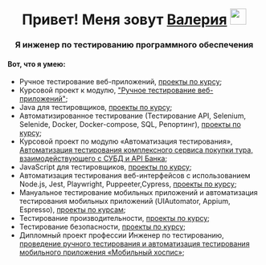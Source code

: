 <h1 align="center">Привет! Меня зовут <a href="https://taplink.cc/valeryia_tureika" target="_blank">Валерия</a> 
<img src="https://github.com/blackcater/blackcater/raw/main/images/Hi.gif" height="32"/></h1>
<h3 align="center">Я инженер по тестированию программного обеспечения </ h3>
<h4>Вот, что я умею:</h4>
<ul>
  <li>Ручное тестирование веб-приложений, <a href="https://github.com/ValeryiaTureika/ValeryiaTureika/blob/main/HomeworkIntroductiontoTesting.md">проекты по курсу</a>;</li>
  <li>Курсовой проект к модулю, <a href="https://docs.google.com/document/d/1Qk26XTwTVrsj3qa2e4h92kNSOg_DbvyyByj35vNkpKs/edit?usp=sharing">"Ручное тестирование веб-приложений"</a>;</li>
  <li>Java для тестировщиков, <a href="https://github.com/ValeryiaTureika/ValeryiaTureika/blob/main/JavaTesterHomework.md">проекты по курсу</a>;</li>
  <li>Автоматизированное тестирование (Тестирование API, Selenium, Selenide, Docker, Docker-compose, SQL, Репортинг), <a href="https://github.com/ValeryiaTureika/ValeryiaTureika/blob/main/HomeworkAutomatedTesting.md">проекты по курсу</a>;</li>
  <li>Курсовой проект по модулю «Автоматизация тестирования», <a href="https://github.com/ValeryiaTureika/work">Автоматизация тестирования комплексного сервиса покупки тура, взаимодействующего с СУБД и API Банка</a>;</li>
  <li>JavaScript для тестировщиков, <a href="https://github.com/ValeryiaTureika/bjs-2-homeworks">проекты по курсу</a>;</li>
  <li>Автоматизация тестирования веб-интерфейсов с использованием Node.js, Jest, Playwright, Puppeeter,Cypress, <a href="https://github.com/ValeryiaTureika/ValeryiaTureika/blob/main/HomeworkTestingOfWebInterfaces.md">проекты по курсу</a>;</li>
  <li>Мануальное тестирование мобильных приложений и автоматизация тестирования мобильных приложений (UIAutomator, Appium, Espresso), <a href="">проекты по курсам</a>;</li>
  <li>Тестирование производительности, <a href="">проекты по курсу</a>;</li>
  <li>Тестирование безопасности, <a href="">проекты по курсу</a>;</li>
  <li>Дипломный проект профессии Инженер по тестированию, <a href="https://github.com/ValeryiaTureika/work">проведение ручного тестирования и автоматизация тестирования мобильного приложения «Мобильный хоспис»</a>;</li>
</ul>


<!--
**ValeryiaTureika/ValeryiaTureika** is a ✨ _special_ ✨ repository because its `README.md` (this file) appears on your GitHub profile.

Here are some ideas to get you started:

- 🔭 I’m currently working on ...
- 🌱 I’m currently learning ...
- 👯 I’m looking to collaborate on ...
- 🤔 I’m looking for help with ...
- 💬 Ask me about ...
- 📫 How to reach me: ...
- 😄 Pronouns: ...
- ⚡ Fun fact: ...
-->
